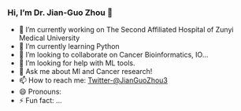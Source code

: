 ### Hi, I’m Dr. Jian-Guo Zhou 👋

- 🔭 I’m currently working on The Second Affiliated Hospital of Zunyi Medical University
- 🌱 I’m currently learning Python
- 👯 I’m looking to collaborate on Cancer Bioinformatics, IO...
- 🤔 I’m looking for help with ML tools.
- 💬 Ask me about Ml and Cancer research!
- 📫 How to reach me: [Twitter-@JianGuoZhou3](twitter.com/JianGuoZhou3)
- 😄 Pronouns: 
- ⚡ Fun fact: ...
